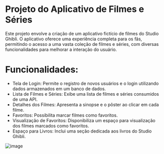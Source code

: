 # Projeto do Aplicativo de Filmes e Séries 

Este projeto envolve a criação de um aplicativo fictício de filmes do Studio Ghibli. O aplicativo oferece uma experiência completa para os fãs, permitindo o acesso a uma vasta coleção de filmes e séries, com diversas funcionalidades para melhorar a interação do usuário.

# Funcionalidades:
* Tela de Login: Permite o registro de novos usuários e o login utilizando dados armazenados em um banco de dados.
* Lista de Filmes e Séries: Exibe uma lista de filmes e séries consumidos de uma API.
* Detalhes dos Filmes: Apresenta a sinopse e o pôster ao clicar em cada filme.
* Favoritos: Possibilita marcar filmes como favoritos.
* Visualização de Favoritos: Disponibiliza um espaço para visualização dos filmes marcados como favoritos.
* Espaço para Livros: Inclui uma seção dedicada aos livros do Studio Ghibli.


![image](https://github.com/MateusOliveira991/koru_modulo4_app_flutter/assets/142065746/37966e62-f5ec-425c-8393-a82e16a12fc9)


